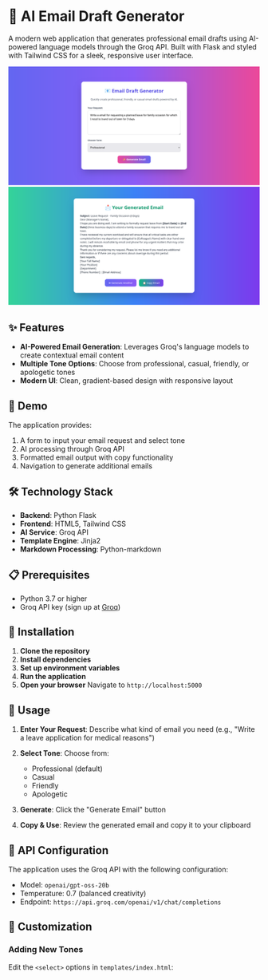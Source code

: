 # 📧 AI Email Draft Generator

A modern web application that generates professional email drafts using AI-powered language models through the Groq API. Built with Flask and styled with Tailwind CSS for a sleek, responsive user interface.

![](https://github.com/Vishwan-T/Email_Draft_Generator/blob/main/Input.png)
![](https://github.com/Vishwan-T/Email_Draft_Generator/blob/main/Output.png)

## ✨ Features

- **AI-Powered Email Generation**: Leverages Groq's language models to create contextual email content
- **Multiple Tone Options**: Choose from professional, casual, friendly, or apologetic tones
- **Modern UI**: Clean, gradient-based design with responsive layout

## 🚀 Demo

The application provides:
1. A form to input your email request and select tone
2. AI processing through Groq API
3. Formatted email output with copy functionality
4. Navigation to generate additional emails

## 🛠️ Technology Stack

- **Backend**: Python Flask
- **Frontend**: HTML5, Tailwind CSS
- **AI Service**: Groq API
- **Template Engine**: Jinja2
- **Markdown Processing**: Python-markdown

## 📋 Prerequisites

- Python 3.7 or higher
- Groq API key (sign up at [Groq](https://groq.com))

## 🔧 Installation

1. **Clone the repository** 
2. **Install dependencies**
3. **Set up environment variables**
4. **Run the application**
5. **Open your browser**
Navigate to `http://localhost:5000`


## 🎯 Usage

1. **Enter Your Request**: Describe what kind of email you need (e.g., "Write a leave application for medical reasons")

2. **Select Tone**: Choose from:
   - Professional (default)
   - Casual
   - Friendly
   - Apologetic

3. **Generate**: Click the "Generate Email" button

4. **Copy & Use**: Review the generated email and copy it to your clipboard



## 🔑 API Configuration

The application uses the Groq API with the following configuration:
- Model: `openai/gpt-oss-20b`
- Temperature: 0.7 (balanced creativity)
- Endpoint: `https://api.groq.com/openai/v1/chat/completions`

## 🎨 Customization

### Adding New Tones
Edit the `<select>` options in `templates/index.html`:


